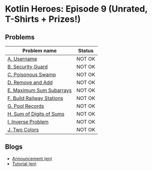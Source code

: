 # Kotlin Heroes: Episode 9 (Unrated, T-Shirts + Prizes!)

## Problems

|Problem name|Status|
|------------|---------|
| [A. Username](problems/A._Username.md)|NOT OK|
| [B. Security Guard](problems/B._Security_Guard.md)|NOT OK|
| [C. Poisonous Swamp](problems/C._Poisonous_Swamp.md)|NOT OK|
| [D. Remove and Add](problems/D._Remove_and_Add.md)|NOT OK|
| [E. Maximum Sum Subarrays](problems/E._Maximum_Sum_Subarrays.md)|NOT OK|
| [F. Build Railway Stations](problems/F._Build_Railway_Stations.md)|NOT OK|
| [G. Pool Records](problems/G._Pool_Records.md)|NOT OK|
| [H. Sum of Digits of Sums](problems/H._Sum_of_Digits_of_Sums.md)|NOT OK|
| [I. Inverse Problem](problems/I._Inverse_Problem.md)|NOT OK|
| [J. Two Colors](problems/J._Two_Colors.md)|NOT OK|
## Blogs

- [Announcement (en)](blogs/Announcement_(en).md)
- [Tutorial (en)](blogs/Tutorial_(en).md)
